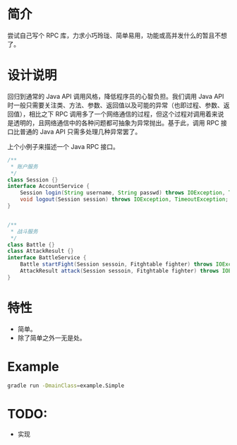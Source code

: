 # 简介
尝试自己写个 RPC 库，力求小巧玲珑、简单易用，功能或高并发什么的暂且不想了。

# 设计说明
回归到通常的 Java API 调用风格，降低程序员的心智负担。我们调用 Java API 时一般只需要关注类、方法、参数、返回值以及可能的异常（也即过程、参数、返回值），相比之下 RPC 调用多了一个网络通信的过程，但这个过程对调用着来说是透明的，且网络通信中的各种问题都可抽象为异常抛出。基于此，调用 RPC 接口比普通的 Java API 只需多处理几种异常罢了。

上个小例子来描述一个 Java RPC 接口。
```java
/**
 * 账户服务
 */
class Session {}
interface AccountService {
	Session login(String username, String passwd) throws IOException, TimeoutException;
	void logout(Session session) throws IOException, TimeoutException;
}


/**
 * 战斗服务
 */
class Battle {}
class AttackResult {}
interface BattleService {
	Battle startFight(Session sessoin, Fitghtable fighter) throws IOException, TimeoutException;
	AttackResult attack(Session sessoin, Fitghtable fighter) throws IOException, TimeoutException;
}

```

# 特性
* 简单。
* 除了简单之外一无是处。

# Example
```bash
gradle run -DmainClass=example.Simple
```

# TODO:
* 实现

